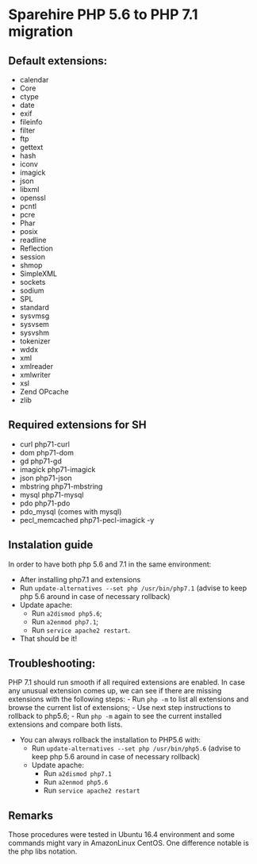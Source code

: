 # Sparehire PHP 5.6 to PHP 7.1 migration

## Default extensions:
- calendar
- Core
- ctype
- date
- exif
- fileinfo
- filter
- ftp
- gettext
- hash
- iconv
- imagick
- json
- libxml
- openssl
- pcntl
- pcre
- Phar
- posix
- readline
- Reflection
- session
- shmop
- SimpleXML
- sockets
- sodium
- SPL
- standard
- sysvmsg
- sysvsem
- sysvshm
- tokenizer
- wddx
- xml
- xmlreader
- xmlwriter
- xsl
- Zend OPcache
- zlib

## Required extensions for SH
- curl		php71-curl
- dom		php71-dom
- gd		php71-gd
- imagick		php71-imagick
- json		php71-json
- mbstring	php71-mbstring
- mysql		php71-mysql
- pdo		php71-pdo
- pdo_mysql (comes with mysql)	
- pecl_memcached	php71-pecl-imagick -y

## Instalation guide
In order to have both php 5.6 and 7.1 in the same environment:
- After installing php7.1 and extensions
- Run `update-alternatives --set php /usr/bin/php7.1` (advise to keep php 5.6 around in case of necessary rollback)
- Update apache:
	- Run `a2dismod php5.6`;
	- Run `a2enmod php7.1`;
	- Run `service apache2 restart`.
- That should be it!

## Troubleshooting:
PHP 7.1 should run smooth if all required extensions are enabled. In case any unusual extension comes up, we can see if there are missing extensions with the following steps:
	- Run `php -m` to list all extensions and browse the current list of extensions;
	- Use next step instructions to rollback to php5.6;
	- Run `php -m` again to see the current installed extensions and compare both lists.

- You can always rollback the installation to PHP5.6 with:
	- Run `update-alternatives --set php /usr/bin/php5.6` (advise to keep php 5.6 around in case of necessary rollback)
	- Update apache:
		- Run `a2dismod php7.1`
		- Run `a2enmod php5.6`
		- Run `service apache2 restart`

## Remarks
Those procedures were tested in Ubuntu 16.4 environment and some commands might vary in AmazonLinux CentOS. One difference notable is the php libs notation. 
 
